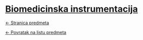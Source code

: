 # [Biomedicinska instrumentacija](https://www.github.com/studosi-fer/BIOINS)
[<- Stranica predmeta](https://www.fer.unizg.hr/predmet/bioins)

[<- Povratak na listu predmeta](https://www.github.com/studosi/FER)